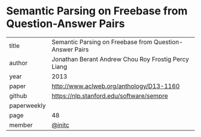 # Semantic Parsing on Freebase from Question-Answer Pairs

|  |  |
| :--- | :--- |
| title | Semantic Parsing on Freebase from Question-Answer Pairs |
| author | Jonathan Berant Andrew Chou Roy Frostig Percy Liang |
| year | 2013 |
| paper |   http://www.aclweb.org/anthology/D13-1160 |
| github |  https://nlp.stanford.edu/software/sempre |
| paperweekly |  |
| page | 48 |
| member | [@initc](https://github.com/initc) |